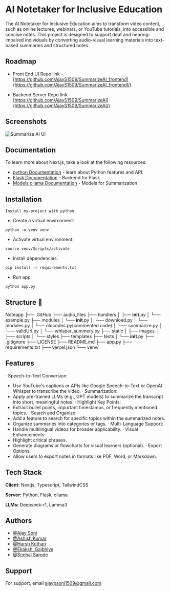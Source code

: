 
# AI Notetaker for Inclusive Education

The AI Notetaker for Inclusive Education aims to transform video content, such as online lectures, webinars, or YouTube tutorials, into accessible and concise notes. This project is designed to support deaf and hearing-impaired individuals by converting audio-visual learning materials into text-based summaries and structured notes.


## Roadmap

- Front End UI Repo link - [https://github.com/AjayS1509/SummarizeAI_frontend](https://github.com/AjayS1509/SummarizeAI_frontendI/)

- Backend Server Repo link - [https://github.com/AjayS1509/SummarizeAI](https://github.com/AjayS1509/SummarizeAI/)


## Screenshots

![Summarize AI UI](https://github.com/user-attachments/assets/42519883-a3bc-4975-82b8-f412974558db)



## Documentation

To learn more about Next.js, take a look at the following resources:

- [python Documentation](https://www.python.org/) - learn about Python features and API.
- [Flask Documentation](https://flask.palletsprojects.com/en/stable/) - Backend for Flask
- [Models ollama Documentation](https://ollama.com/search/) - Models for Summarization



## Installation
```
Install my-project with python

```
- Create a virtual environment:
```
python -m venv venv
```
- Activate virtual environment:
```
source venv/Scripts/activate
```
- Install dependencies:
```
pip install -r requirements.txt
```
- Run app:
```
python app.py
```
    
## Structure 📂

Noteapp
├── .GitHub
├── audio_files
├── handlers
│   ├── __init__.py
│   └── example.py
├── modules
│   └── __init__.py
│   └── download.py
│   └── modules.py
│   └── oldcodes.py(commented code)
│   └── summarize.py
│   └── validUrl.py
│   └── whisper_summery.py
├── static
│   ├── images
│   ├── scripts
│   └── styles
├── templates
├── tests
│   └── __init__.py
├── .gitignore
├── LICENSE
├── README.md
├── app.py
├── requirements.txt
├── vercel.json
└── venv/
## Features

·  Speech-to-Text Conversion:
- Use YouTube's captions or APIs like Google Speech-to-Text or OpenAI Whisper to transcribe the video.
·  Summarization:
- Apply pre-trained LLMs (e.g., GPT models) to summarize the transcript into short, meaningful notes.
·  Highlight Key Points:
- Extract bullet points, important timestamps, or frequently mentioned topics.
·  Search and Organize:
- Add a feature to search for specific topics within the summarized notes.
- Organize summaries into categories or tags.
·  Multi-Language Support:
- Handle multilingual videos for broader applicability.
·  Visual Enhancements:
- Highlight critical phrases.
- Generate diagrams or flowcharts for visual learners (optional).
·  Export Options:
- Allow users to export notes in formats like PDF, Word, or Markdown.




## Tech Stack

**Client:** Nextjs, Typescript, TailwindCSS

**Server:** Python, Flask, ollama

**LLMs:** Deepseek-r1, Lamma3 


## Authors

- [@Ajay Soni](https://github.com/AjayS1509)
- [@Ashish Kumar](https://github.com/Ashishgithub2000)
- [@Harsh Kothari](https://github.com/HarshKothari22)
- [@Ekakshi Gajbhiye](https://github.com/Ekakshi-Gajbhiye)
- [@Snehal Sarode](https://github.com/snehalsarode25)


## Support

For support, email ajaypsoni1509@gmail.com

